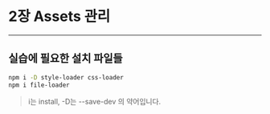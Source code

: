 # 2장 Assets 관리
----------

## 실습에 필요한 설치 파일들

```bash
npm i -D style-loader css-loader 
npm i file-loader
```
> i는 install, -D는 --save-dev 의 약어입니다.
